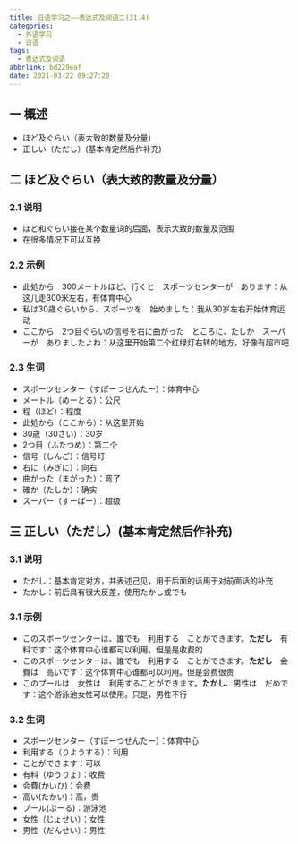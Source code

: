 ```yaml
---
title: 日语学习之——表达式及词语二(31.4)
categories:
  - 外语学习
  - 日语
tags:
  - 表达式及词语
abbrlink: bd229eaf
date: 2021-03-22 09:27:20
---
```

## 一 概述

* ほど及ぐらい（表大致的数量及分量）
* 正しい（ただし）(基本肯定然后作补充)

<!--more-->

## 二  ほど及ぐらい（表大致的数量及分量）

### 2.1 说明

* ほど和ぐらい接在某个数量词的后面，表示大致的数量及范围
* 在很多情况下可以互换

### 2.2 示例

* 此処から　300メートルほど、行くと　スポーツセンターが　あります：从这儿走300米左右，有体育中心
* 私は30歳ぐらいから、スポーツを　始めました：我从30岁左右开始体育运动
* ここから　2つ目ぐらいの信号を右に曲がった　ところに、たしか　スーパーが　ありましたよね：从这里开始第二个红绿灯右转的地方，好像有超市吧

### 2.3 生词

* スポーツセンター（すぽーつせんたー）：体育中心
* メートル（めーとる）：公尺
* 程（ほど）：程度
* 此処から（ここから）：从这里开始
* 30歳（30さい）：30岁
* 2つ目（ふたつめ）：第二个
* 信号（しんご）：信号灯
* 右に（みぎに）：向右
* 曲がった（まがった）：弯了
* 確か（たしか）：确实
* スーパー（すーぱー）：超级

## 三 正しい（ただし）(基本肯定然后作补充)

### 3.1 说明

* ただし：基本肯定对方，并表述己见，用于后面的话用于对前面话的补充
* たかし：前后具有很大反差，使用たかし或でも

### 3.1 示例

* このスポーツセンターは、誰でも　利用する　ことができます。**ただし**　有料です：这个体育中心谁都可以利用。但是是收费的
* このスポーツセンターは、誰でも　利用する　ことができます。**ただし**　会費は　高いです：这个体育中心谁都可以利用。但是会费很贵
* このプールは　女性は　利用することができます。**たかし**、男性は　だめです：这个游泳池女性可以使用。只是，男性不行

### 3.2 生词

* スポーツセンター（すぽーつせんたー）：体育中心
* 利用する（りようする）：利用
* ことができます：可以
* 有料（ゆうりょ）：收费
* 会費(かいひ)：会费
* 高い(たかい)：高，贵
* プール(ぷーる)：游泳池
* 女性（じょせい）：女性
* 男性（だんせい）：男性